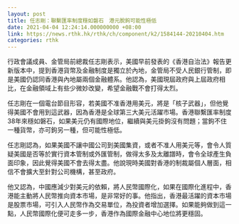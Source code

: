 ```yaml
---
layout: post
title: 任志剛：聯繫匯率制度穩如磐石　港元脫鉤可能性極低
date: 2021-04-04 12:24:14.000000000 +08:00
link: https://news.rthk.hk/rthk/ch/component/k2/1584144-20210404.htm
categories: rthk
---
```


行政會議成員、金管局前總裁任志剛表示，美國早前發表的《香港自治法》報告更新版本中，提到香港貨幣及金融制度是獨立於內地，金管局不受人民銀行管制，即是美國仍認同香港與內地屬兩個金融體系。他認為，美國現屆政府與上屆政府相比，在金融領域上有些少微妙改變，希望金融戰不會打得太烈。

任志剛在一個電台節目形容，若美國不准香港用美元，將是「核子武器」，但他覺得美國不會用到這武器，因為香港是全球第三大美元活躍市場。香港聯繫匯率制度38年來穩如磐石，如果美元仍有國際地位，繼續與美元掛鉤沒有問題；當鉤不住一種貨幣，亦可鉤另一種，但可能性極低。

任志剛認為，如果美國不讓中國公司到美國集資，或者不准人用美元等，會令人質疑美國是否等於實行資本管制或外匯管制，做得太多及太離譜時，會令全球產生負面印象，因此覺得美國不會去得太盡。他說現時美國對香港的制裁屬個人層面，相信不會擴大至針對公司機構，甚至政府。

他又認為，中國應減少對美元的依賴，將人民幣國際化，如果在國際化進程中，香港能主動將人民幣推向資本市場，是非常好的事。他指出，香港最活躍的資本市場是股票市場，可引入人民幣作為交易單位，為投資者增加選擇。如果能夠做到這一點，人民幣國際化便可走多一步，香港作為國際金融中心地位將更穩固。
